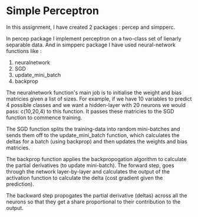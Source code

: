 # Simple Perceptron

In this assignment, I have created 2 packages : percep and simpperc.

In percep package I implement perceptron on a two-class set of lienarly separable data.
And in simpperc package I have used neural-network functions like :

1. neuralnetwork 
2. SGD   
3. update_mini_batch 
4. backprop

The neuralnetwork function's main job is to initialise the weight and bias matricies given a list of sizes. For example, if we have 10 variables to predict 4 possible classes and we want a hidden-layer with 20 neurons we would pass: c(10,20,4) to this function. It passes these matricies to the SGD function to commence training.

The SGD function splits the training-data into random mini-batches and sends them off to the update_mini_batch function, which calculates the deltas for a batch (using backprop) and then updates the weights and bias matricies. 

The backprop function applies the backpropogation algorithm to calculate the partial derivatives (to update mini-batch).
The forward step, goes through the network layer-by-layer and calculates the output of the activation function to calculate the delta (cost gradient given the prediction). 

The backward step propogates the partial derivative (deltas) across all the neurons so that they get a share proportional to their contribution to the output.
